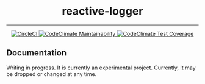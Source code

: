 <div style="text-align: center;">
    <h1>
        reactive-logger
    </h1>
</div>

---

<div style="text-align: center;">
    <a href="https://circleci.com/gh/Numichi/reactive-logger/tree/develop">
        <img src="https://circleci.com/gh/Numichi/reactive-logger/tree/develop.svg?style=shield" alt="CircleCI">
    </a>
    <a href="https://circleci.com/gh/Numichi/reactive-logger/tree/develop">
        <img src="https://api.codeclimate.com/v1/badges/3b8d1ff3b57491648f7d/maintainability" alt="CodeClimate Maintainability">
    </a>
    <a href="https://codeclimate.com/github/Numichi/reactive-logger/test_coverage">
        <img src="https://api.codeclimate.com/v1/badges/3b8d1ff3b57491648f7d/test_coverage" alt="CodeClimate Test Coverage">
    </a>
</div>

## Documentation

Writing in progress. It is currently an experimental project. Currently, It may be dropped or changed at any time.